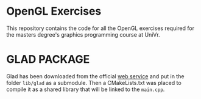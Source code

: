 # OpenGL Exercises
This repository contains the code for all the OpenGL exercises required for the masters degree's graphics programming course at UniVr.

# GLAD PACKAGE
Glad has been downloaded from the official [web service](https://glad.dav1d.de/) and put in the folder `lib/glad` as a submodule. Then a CMakeLists.txt was placed to compile it as a shared library that will be linked to the `main.cpp`.

